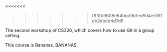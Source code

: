 <<<<<<<

>>>>>>> f93fb9608e64bbd9b1ed8d4e5161eb2ebcb4d7d6

The second workshop of CS326, which covers how to use Git in a group setting.

This course is Bananas.
BANANAS.
